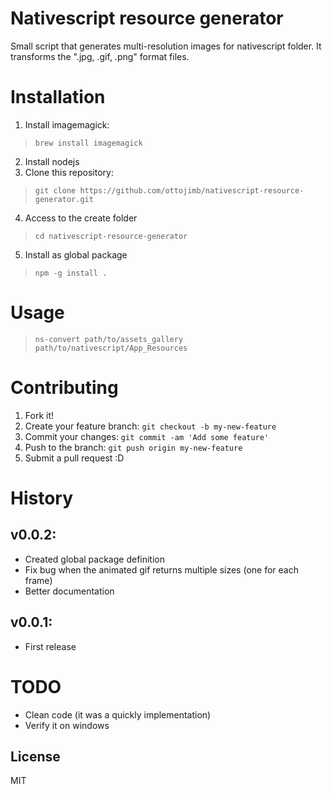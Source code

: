 # Nativescript resource generator

Small script that generates multi-resolution images for nativescript folder.
It transforms the ".jpg, .gif, .png" format files.

# Installation

1. Install imagemagick: 

> `brew install imagemagick`

2. Install nodejs
3. Clone this repository: 

> `git clone https://github.com/ottojimb/nativescript-resource-generator.git`

4. Access to the create folder

> `cd nativescript-resource-generator`

5. Install as global package

> `npm -g install .`

# Usage

> `ns-convert path/to/assets_gallery path/to/nativescript/App_Resources` 

# Contributing

1. Fork it!
2. Create your feature branch: `git checkout -b my-new-feature`
3. Commit your changes: `git commit -am 'Add some feature'`
4. Push to the branch: `git push origin my-new-feature`
5. Submit a pull request :D

# History

## v0.0.2:

* Created global package definition
* Fix bug when the animated gif returns multiple sizes (one for each frame)
* Better documentation 

## v0.0.1: 

* First release 

# TODO

* Clean code (it was a quickly implementation)
* Verify it on windows

## License

MIT